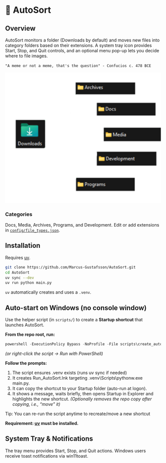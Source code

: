 # 📂 AutoSort

## Overview
AutoSort monitors a folder (Downloads by default) and moves new files into category folders based on their extensions. 
A system tray icon provides Start, Stop, and Quit controls, and an optional menu pop-up lets you decide where to file images.

`"A meme or not a meme, that's the question" - Confucios c. 478 BCE`

![File Sorting Flow](images/Flow_chart_AutoSorter.gif)

### Categories
Docs, Media, Archives, Programs, and Development. Edit or add extensions in [`config/file_types.json`](config/file_types.json).

## Installation
Requires [uv](https://docs.astral.sh/uv/install).
```sh
git clone https://github.com/Marcus-Gustafsson/AutoSort.git
cd AutoSort
uv sync --dev
uv run python main.py
```
`uv` automatically creates and uses a `.venv`.

## Auto-start on Windows (no console window)

Use the helper script (in `scripts/`) to create a **Startup shortcut** that launches AutoSort.

**From the repo root, run:**
```powershell
powershell -ExecutionPolicy Bypass -NoProfile -File scripts\create_autosort_shortcut.ps1
```
*(or right-click the script → Run with PowerShell)*

**Follow the prompts:**
1. The script ensures .venv exists (runs uv sync if needed)
2. It creates Run_AutoSort.lnk targeting .venv\Scripts\pythonw.exe main.py.
3. It can copy the shortcut to your Startup folder (auto-run at logon).
4. It shows a message, waits briefly, then opens Startup in Explorer and highlights the new shortcut.
_(Optionally removes the repo copy after copying, i.e., “move” it)_

Tip: You can re-run the script anytime to recreate/move a new shortcut

**Requirement: [uv](https://docs.astral.sh/uv/install) must be installed.**

## System Tray & Notifications
The tray menu provides Start, Stop, and Quit actions. Windows users receive toast notifications via win11toast.
